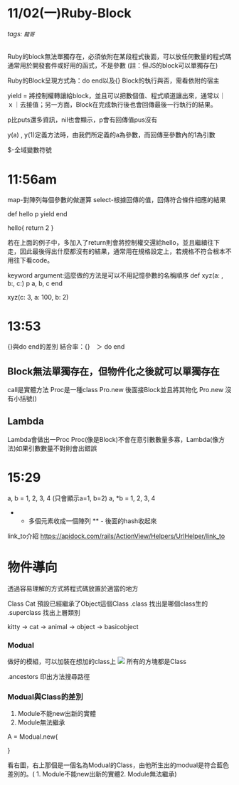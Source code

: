 # 11/02(一)Ruby-Block
###### tags: `龍哥`

Ruby的block無法單獨存在，必須依附在某段程式後面，可以放任何數量的程式碼
通常用於開發套件或好用的函式，不是參數
(註：但JS的block可以單獨存在)

Ruby的Block呈現方式為：do end以及{}
Block的執行與否，需看依附的宿主

yield = 將控制權轉讓給block，並且可以把數個值、程式順道讓出來，通常以｜ｘ｜去接值；另一方面，Block在完成執行後也會回傳最後一行執行的結果。


p比puts還多資訊，nil也會顯示，p會有回傳值pus沒有

y(a) , y(1)定義方法時，由我們所定義的a為參數，而回傳至參數內的1為引數

$-全域變數符號

# 11:56am

map-對陣列每個參數的做運算
select-根據回傳的值，回傳符合條件相應的結果

def hello
    p yield
end

hello{
    return 2
}

若在上面的例子中，多加入了return則會將控制權交還給hello，並且繼續往下走，因此最後得出什麼都沒有的結果，通常用在規格設定上，若規格不符合根本不用往下看code。

keyword argument:這麼做的方法是可以不用記憶參數的名稱順序
def xyz(a: , b:, c:)
    p a, b, c
end

xyz(c: 3, a: 100, b: 2)

# 13:53

{}與do end的差別
結合率：{}　＞ do end

## Block無法單獨存在，但物件化之後就可以單獨存在
call是實體方法
Proc是一種class
Pro.new 後面接Block並且將其物化
Pro.new 沒有小括號()

## Lambda
Lambda會做出一Proc
Proc(像是Block)不會在意引數數量多寡，Lambda(像方法)如果引數數量不對則會出錯誤

# 15:29
a, b = 1, 2, 3, 4 (只會顯示a=1, b=2)
a, *b = 1, 2, 3, 4

* - 多個元素收成一個陣列
** - 後面的hash收起來

link_to介紹
https://apidock.com/rails/ActionView/Helpers/UrlHelper/link_to

# 物件導向
透過容易理解的方式將程式碼放置於適當的地方

Class Cat 預設已經繼承了Object這個Class
.class 找出是哪個class生的
.superclass 找出上層類別

kitty → cat → animal → object → basicobject

### Modual
做好的模組，可以加裝在想加的class上
![](https://i.imgur.com/4K7FdRf.png)
所有的方塊都是Class

.ancestors 印出方法搜尋路徑

### Modual與Class的差別 
1. Module不能new出新的實體
2. Module無法繼承

A = Modual.new{

}

看右圖，右上那個是一個名為Modual的Class，由他所生出的modual是符合藍色差別的。( 1. Module不能new出新的實體2. Module無法繼承)

